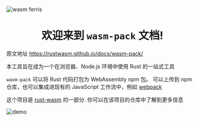 ![wasm ferris](https://rustwasm.github.io/wasm-pack/public/img/wasm-ferris.png)

<h1 style="text-align: center;">欢迎来到 <code>wasm-pack</code> 文档!</h1>

原文地址 <https://rustwasm.github.io/docs/wasm-pack/>

本工具旨在成为一个在浏览器、Node.js 环境中使用 Rust 的一站式工具

`wasm-pack` 可以将 Rust 代码打包为 WebAssembly npm 包。
可以上传到 npm 仓库，也可以集成进现有的 JavaScript 工作流中，例如 [webpack]

[webpack]: https://webpack.js.org/

这个项目是 [rust-wasm] 的一部分. 你可以在该项目的仓库中了解到更多信息

[rust-wasm]: https://github.com/rustwasm/team

![demo](https://github.com/rustwasm/wasm-pack/raw/master/demo.gif)
